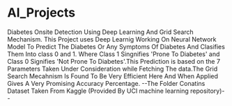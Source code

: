 # AI_Projects
Diabetes Onsite Detection Using Deep Learning And Grid Search Mechanism.
This Project uses Deep Learnig Working On Neural Network Model To Predict The Diabetes Or Any Symptoms Of Diabetes And Clasifies Them Into class 0 and 1. Where Class 1 Singnifies 'Prone To Diabetes' and Class 0 Signifies 'Not Prone To Diabetes'.This Prediction is based on the 7 Parameters Taken Under Consideration while Fetching The data.The Grid Search Mecahnism Is Found To Be Very Efficient Here And When Applied Gives A Very Promising Accuracy Percentage.
--The Folder Conatins Dataset Taken From Kaggle (Provided By UCI machine learning repository)--
